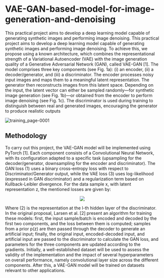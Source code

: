 # VAE-GAN-based-model-for-image-generation-and-denoising
This practical project aims to develop a deep learning model capable of generating synthetic images and performing image denoising. This practical project aims to develop a deep learning model capable of generating synthetic images and performing image denoising. To achieve this, we propose using a known architecture, which combines the representational strength of a Variational Autoencoder (VAE) with the image generation quality of a Generative Adversarial Network (GAN), called VAE-GAN [1]. The model comprises three key components (see Fig. 1a): (i) an encoder, (ii) a decoder/generator, and (iii) a discriminator. The encoder processes noisy input images and maps them to a meaningful latent representation. The generator then reconstructs images from this latent space. Depending on the input, the latent vector can either be sampled randomly—for synthetic image generation (see Fig. 1b)—or obtained from the encoder to perform image denoising (see Fig. 1c). The discriminator is used during training to distinguish between real and generated images, encouraging the generator to produce realistic outputs

![training_page-0001](https://github.com/user-attachments/assets/634038b2-a30a-4156-8125-25d9efe656e7)

## Methodology

To carry out this project, the VAE-GAN model will be implemented using PyTorch [1]. Each component consists of a Convolutional Neural Network, with its configuration adapted to a specific task (upsampling for the decoder/generator, downsampling for the encoder and discriminator). The GAN loss (1) uses a binary cross-entropy loss with respect to Discriminator/Generator output, while the VAE loss (3) uses log-likelihood (expressed in GAN discriminator) and a regularization term based on Kullback-Leibler divergence. For the data sample x, with latent representation z, the mentioned losses are given by:

<p align="center">
  <img src="https://latex.codecogs.com/png.latex?\dpi{200}\bg{white}\begin{matrix*}\color{white}{000000000000000000000000000000000000000000000}\\\mathcal{L}=\mathcal{L}_{\text{Dis}_l}+\mathcal{L}_{\text{prior}}+\mathcal{L}_{\text{GAN}}\\\mathcal{L}_{\text{GAN}}=\log(\text{Dis}(x))+\log(1-\text{Dis}(\text{Gen}(z)))\quad(1)\\\mathcal{L}_{\text{Dis}_l}=-\mathbb{E}_{q(z|x)}\left[\log{p(\text{Dis}_l(x)|z)}\right]\\\mathcal{L}_{\text{prior}}=\text{D}_{\text{KL}}(q(z|x)\|p(z))\\\color{white}{000000000000000000000000000000000000000000000}\end{matrix*}"/>
</p>

Where (2) is the representation at the l-th hidden layer of the discriminator. In the original proposal, Larsen et al. [2] present an algorithm for training these models: first, the input sample/batch is encoded and decoded by the first two components, and the loss between them is computed; samples from a prior p(z) are then passed through the decoder to generate an artificial input; finally, the original input, encoded-decoded input, and artificial input are passed to the discriminator to calculate the GAN loss, and parameters for the three components are updated according to the gradients. Initially, a well-established dataset will be used to assess the validity of the implementation and the impact of several hyperparameters on overall performance, namely convolutional layer size across the different components. After this, a VAE-GAN model will be trained on datasets relevant to other applications.
